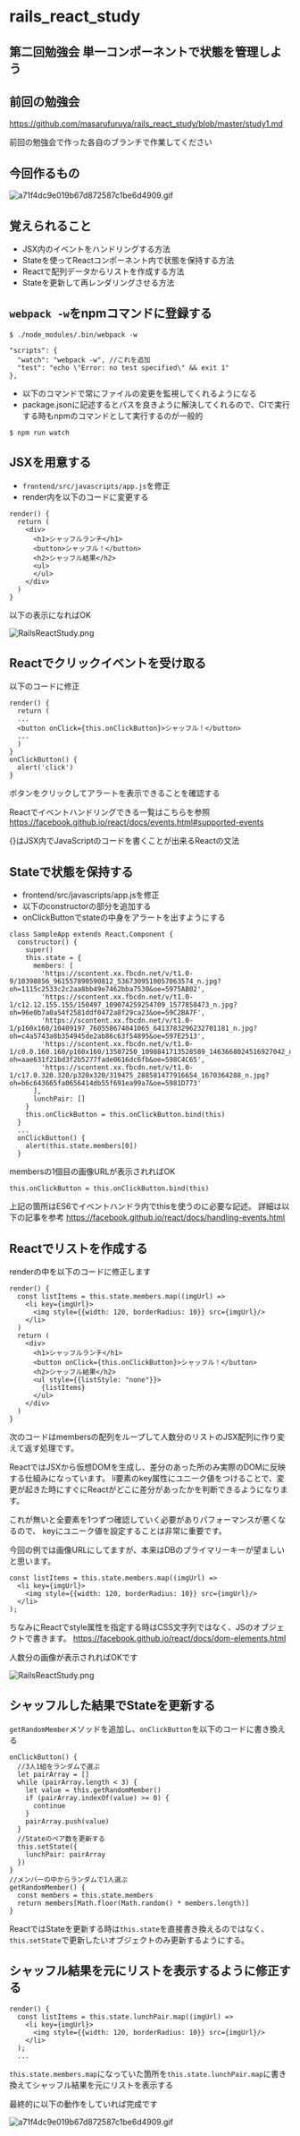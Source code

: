 # rails_react_study

## 第二回勉強会 単一コンポーネントで状態を管理しよう

## 前回の勉強会
https://github.com/masarufuruya/rails_react_study/blob/master/study1.md

前回の勉強会で作った各自のブランチで作業してください

## 今回作るもの
![a71f4dc9e019b67d872587c1be6d4909.gif](https://qiita-image-store.s3.amazonaws.com/0/33823/69f8ab1a-4b73-f711-9245-bbd833bec4ae.gif "a71f4dc9e019b67d872587c1be6d4909.gif")

## 覚えられること
* JSX内のイベントをハンドリングする方法
* Stateを使ってReactコンポーネント内で状態を保持する方法
* Reactで配列データからリストを作成する方法
* Stateを更新して再レンダリングさせる方法

## `webpack -w`をnpmコマンドに登録する

```
$ ./node_modules/.bin/webpack -w
```

```
"scripts": {
  "watch": "webpack -w", //これを追加
  "test": "echo \"Error: no test specified\" && exit 1"
},
```

* 以下のコマンドで常にファイルの変更を監視してくれるようになる
* package.jsonに記述するとパスを良きように解決してくれるので、CIで実行する時もnpmのコマンドとして実行するのが一般的

```
$ npm run watch
```

## JSXを用意する

* `frontend/src/javascripts/app.js`を修正
* render内を以下のコードに変更する

```
render() {
  return (
    <div>
      <h1>シャッフルランチ</h1>
      <button>シャッフル！</button>
      <h2>シャッフル結果</h2>
      <ul>
      </ul>
    </div>
  )
}
```

以下の表示になればOK

![RailsReactStudy.png](https://qiita-image-store.s3.amazonaws.com/0/33823/f74a20ec-9f03-588d-afc6-5e77d86f398c.png "RailsReactStudy.png")

## Reactでクリックイベントを受け取る
以下のコードに修正

```
render() {
  return (
  ...
  <button onClick={this.onClickButton}>シャッフル！</button>
  ...
  )
}
onClickButton() {
  alert('click')
}
```

ボタンをクリックしてアラートを表示できることを確認する

Reactでイベントハンドリングできる一覧はこちらを参照
https://facebook.github.io/react/docs/events.html#supported-events

{}はJSX内でJavaScriptのコードを書くことが出来るReactの文法

## Stateで状態を保持する
* frontend/src/javascripts/app.jsを修正
* 以下のconstructorの部分を追加する
* onClickButtonでstateの中身をアラートを出すようにする

```
class SampleApp extends React.Component {
  constructor() {
    super()
    this.state = {
      members: [
        'https://scontent.xx.fbcdn.net/v/t1.0-9/10398856_961557890590812_5367309510057063574_n.jpg?oh=1115c2533c2c2aa8bb49e7462bba7530&oe=5975AB02',
        'https://scontent.xx.fbcdn.net/v/t1.0-1/c12.12.155.155/150497_109074259254709_1577858473_n.jpg?oh=96e0b7a0a54f2581ddf0472a8f29ca23&oe=59C2BA7F',
        'https://scontent.xx.fbcdn.net/v/t1.0-1/p160x160/10409197_760558674041065_6413783296232701181_n.jpg?oh=c4a5743a8b354945de2ab86c63f54895&oe=597E2513',
        'https://scontent.xx.fbcdn.net/v/t1.0-1/c0.0.160.160/p160x160/13507250_1098841713528589_1463668024516927042_n.jpg?oh=aae631f21bd3f2b5277fade0616dc6fb&oe=598C4C65',
        'https://scontent.xx.fbcdn.net/v/t1.0-1/c17.0.320.320/p320x320/319475_288581477916654_1670364288_n.jpg?oh=b6c643665fa0656414db55f691ea99a7&oe=5981D773'
      ],
      lunchPair: []
    }
    this.onClickButton = this.onClickButton.bind(this)
  }
  ...
  onClickButton() {
    alert(this.state.members[0])
  }
```

membersの1個目の画像URLが表示されればOK

```
this.onClickButton = this.onClickButton.bind(this)
```

上記の箇所はES6でイベントハンドラ内でthisを使うのに必要な記述。
詳細は以下の記事を参考
https://facebook.github.io/react/docs/handling-events.html


## Reactでリストを作成する

renderの中を以下のコードに修正します

```
render() {
  const listItems = this.state.members.map((imgUrl) =>
    <li key={imgUrl}>
      <img style={{width: 120, borderRadius: 10}} src={imgUrl}/>
    </li>
  )
  return (
    <div>
      <h1>シャッフルランチ</h1>
      <button onClick={this.onClickButton}>シャッフル！</button>
      <h2>シャッフル結果</h2>
      <ul style={{listStyle: "none"}}>
        {listItems}
      </ul>
    </div>
  )
}
```

次のコードはmembersの配列をループして人数分のリストのJSX配列に作り変えて返す処理です。

ReactではJSXから仮想DOMを生成し、差分のあった所のみ実際のDOMに反映する仕組みになっています。
li要素のkey属性にユニーク値をつけることで、変更が起きた時にすぐにReactがどこに差分があったかを判断できるようになります。

これが無いと全要素を1つずつ確認していく必要がありパフォーマンスが悪くなるので、
keyにユニーク値を設定することは非常に重要です。

今回の例では画像URLにしてますが、本来はDBのプライマリーキーが望ましいと思います。

```
const listItems = this.state.members.map((imgUrl) =>
  <li key={imgUrl}>
    <img style={{width: 120, borderRadius: 10}} src={imgUrl}/>
  </li>
);
```

ちなみにReactでstyle属性を指定する時はCSS文字列ではなく、JSのオブジェクトで書きます。
https://facebook.github.io/react/docs/dom-elements.html

人数分の画像が表示されればOKです

![RailsReactStudy.png](https://qiita-image-store.s3.amazonaws.com/0/33823/e36dd675-dcf3-70a6-65f8-81cdd1257040.png "RailsReactStudy.png")

## シャッフルした結果でStateを更新する

`getRandomMember`メソッドを追加し、`onClickButton`を以下のコードに書き換える

```
onClickButton() {
  //3人1組をランダムで選ぶ
  let pairArray = []
  while (pairArray.length < 3) {
    let value = this.getRandomMember()
    if (pairArray.indexOf(value) >= 0) {
      continue
    }
    pairArray.push(value)
  }
  //Stateのペア数を更新する
  this.setState({
    lunchPair: pairArray
  })
}
//メンバーの中からランダムで1人選ぶ
getRandomMember() {
  const members = this.state.members
  return members[Math.floor(Math.random() * members.length)]
}
```

ReactではStateを更新する時は`this.state`を直接書き換えるのではなく、
`this.setState`で更新したいオブジェクトのみ更新するようにする。

## シャッフル結果を元にリストを表示するように修正する

```
render() {
  const listItems = this.state.lunchPair.map((imgUrl) =>
    <li key={imgUrl}>
      <img style={{width: 120, borderRadius: 10}} src={imgUrl}/>
    </li>
  );
  ...
```

`this.state.members.map`になっていた箇所を`this.state.lunchPair.map`に書き換えてシャッフル結果を元にリストを表示する

最終的に以下の動作をしていれば完成です

![a71f4dc9e019b67d872587c1be6d4909.gif](https://qiita-image-store.s3.amazonaws.com/0/33823/69f8ab1a-4b73-f711-9245-bbd833bec4ae.gif "a71f4dc9e019b67d872587c1be6d4909.gif")
